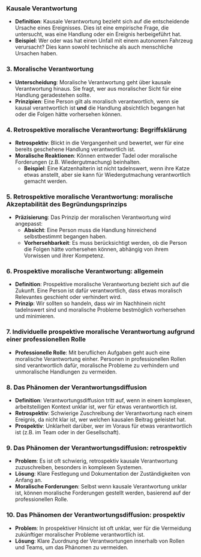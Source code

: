 ### Kausale Verantwortung

- **Definition**: Kausale Verantwortung bezieht sich auf die entscheidende Ursache eines Ereignisses. Dies ist eine empirische Frage, die untersucht, was eine Handlung oder ein Ereignis herbeigeführt hat.
- **Beispiel**: Wer oder was hat einen Unfall mit einem autonomen Fahrzeug verursacht? Dies kann sowohl technische als auch menschliche Ursachen haben.

### 3. Moralische Verantwortung

- **Unterscheidung**: Moralische Verantwortung geht über kausale Verantwortung hinaus. Sie fragt, wer aus moralischer Sicht für eine Handlung geradestehen sollte.
- **Prinzipien**: Eine Person gilt als moralisch verantwortlich, wenn sie kausal verantwortlich ist **und** die Handlung absichtlich begangen hat oder die Folgen hätte vorhersehen können.

### 4. Retrospektive moralische Verantwortung: Begriffsklärung

- **Retrospektiv**: Blickt in die Vergangenheit und bewertet, wer für eine bereits geschehene Handlung verantwortlich ist.
- **Moralische Reaktionen**: Können entweder Tadel oder moralische Forderungen (z.B. Wiedergutmachung) beinhalten.
    - **Beispiel**: Eine Katzenhalterin ist nicht tadelnswert, wenn ihre Katze etwas anstellt, aber sie kann für Wiedergutmachung verantwortlich gemacht werden.

### 5. Retrospektive moralische Verantwortung: moralische Akzeptabilität des Begründungsprinzips

- **Präzisierung**: Das Prinzip der moralischen Verantwortung wird angepasst:
    - **Absicht**: Eine Person muss die Handlung hinreichend selbstbestimmt begangen haben.
    - **Vorhersehbarkeit**: Es muss berücksichtigt werden, ob die Person die Folgen hätte vorhersehen können, abhängig von ihrem Vorwissen und ihrer Kompetenz.

### 6. Prospektive moralische Verantwortung: allgemein

- **Definition**: Prospektive moralische Verantwortung bezieht sich auf die Zukunft. Eine Person ist dafür verantwortlich, dass etwas moralisch Relevantes geschieht oder verhindert wird.
- **Prinzip**: Wir sollten so handeln, dass wir im Nachhinein nicht tadelnswert sind und moralische Probleme bestmöglich vorhersehen und minimieren.

### 7. Individuelle prospektive moralische Verantwortung aufgrund einer professionellen Rolle

- **Professionelle Rolle**: Mit beruflichen Aufgaben geht auch eine moralische Verantwortung einher. Personen in professionellen Rollen sind verantwortlich dafür, moralische Probleme zu verhindern und unmoralische Handlungen zu vermeiden.

### 8. Das Phänomen der Verantwortungsdiffusion

- **Definition**: Verantwortungsdiffusion tritt auf, wenn in einem komplexen, arbeitsteiligen Kontext unklar ist, wer für etwas verantwortlich ist.
- **Retrospektiv**: Schwierige Zuschreibung der Verantwortung nach einem Ereignis, da nicht klar ist, wer welchen kausalen Beitrag geleistet hat.
- **Prospektiv**: Unklarheit darüber, wer im Voraus für etwas verantwortlich ist (z.B. im Team oder in der Gesellschaft).

### 9. Das Phänomen der Verantwortungsdiffusion: retrospektiv

- **Problem**: Es ist oft schwierig, retrospektiv kausale Verantwortung zuzuschreiben, besonders in komplexen Systemen.
- **Lösung**: Klare Festlegung und Dokumentation der Zuständigkeiten von Anfang an.
- **Moralische Forderungen**: Selbst wenn kausale Verantwortung unklar ist, können moralische Forderungen gestellt werden, basierend auf der professionellen Rolle.

### 10. Das Phänomen der Verantwortungsdiffusion: prospektiv

- **Problem**: In prospektiver Hinsicht ist oft unklar, wer für die Vermeidung zukünftiger moralischer Probleme verantwortlich ist.
- **Lösung**: Klare Zuordnung der Verantwortungen innerhalb von Rollen und Teams, um das Phänomen zu vermeiden.